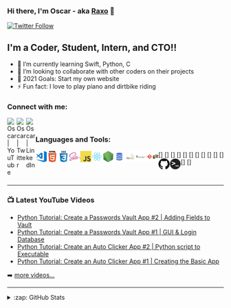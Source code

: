 ### Hi there, I'm Oscar - aka [Raxo][linkedin] 👋

[![Twitter Follow](https://img.shields.io/twitter/follow/RaxoCoding?color=1DA1F2&logo=twitter&style=for-the-badge)](https://twitter.com/RaxoCoding?ref_src=twsrc%5Etfw)

## I'm a Coder, Student, Intern, and CTO!!

- 🌱 I’m currently learning Swift, Python, C
- 👯 I’m looking to collaborate with other coders on their projects
- 🥅 2021 Goals: Start my own website
- ⚡ Fun fact: I love to play piano and dirtbike riding

### Connect with me:

[<img align="left" alt="Oscar | YouTube" width="22px" src="https://cdn.jsdelivr.net/npm/simple-icons@v3/icons/youtube.svg" />][youtube]
[<img align="left" alt="Oscar | Twitter" width="22px" src="https://cdn.jsdelivr.net/npm/simple-icons@v3/icons/twitter.svg" />][twitter]
[<img align="left" alt="Oscar | LinkedIn" width="22px" src="https://cdn.jsdelivr.net/npm/simple-icons@v3/icons/linkedin.svg" />][linkedin]

<br />

### Languages and Tools:

[<img align="left" alt="Visual Studio Code" width="26px" src="https://raw.githubusercontent.com/github/explore/80688e429a7d4ef2fca1e82350fe8e3517d3494d/topics/visual-studio-code/visual-studio-code.png" />]
[<img align="left" alt="HTML5" width="26px" src="https://raw.githubusercontent.com/github/explore/80688e429a7d4ef2fca1e82350fe8e3517d3494d/topics/html/html.png" />]
[<img align="left" alt="CSS3" width="26px" src="https://raw.githubusercontent.com/github/explore/80688e429a7d4ef2fca1e82350fe8e3517d3494d/topics/css/css.png" />]
[<img align="left" alt="Sass" width="26px" src="https://raw.githubusercontent.com/github/explore/80688e429a7d4ef2fca1e82350fe8e3517d3494d/topics/sass/sass.png" />]
[<img align="left" alt="JavaScript" width="26px" src="https://raw.githubusercontent.com/github/explore/80688e429a7d4ef2fca1e82350fe8e3517d3494d/topics/javascript/javascript.png" />]
[<img align="left" alt="React" width="26px" src="https://raw.githubusercontent.com/github/explore/80688e429a7d4ef2fca1e82350fe8e3517d3494d/topics/react/react.png" />]
[<img align="left" alt="Node.js" width="26px" src="https://raw.githubusercontent.com/github/explore/80688e429a7d4ef2fca1e82350fe8e3517d3494d/topics/nodejs/nodejs.png" />]
[<img align="left" alt="SQL" width="26px" src="https://raw.githubusercontent.com/github/explore/80688e429a7d4ef2fca1e82350fe8e3517d3494d/topics/sql/sql.png" />]
[<img align="left" alt="MySQL" width="26px" src="https://raw.githubusercontent.com/github/explore/80688e429a7d4ef2fca1e82350fe8e3517d3494d/topics/mysql/mysql.png" />]
[<img align="left" alt="MongoDB" width="26px" src="https://raw.githubusercontent.com/github/explore/80688e429a7d4ef2fca1e82350fe8e3517d3494d/topics/mongodb/mongodb.png" />]
[<img align="left" alt="Git" width="26px" src="https://raw.githubusercontent.com/github/explore/80688e429a7d4ef2fca1e82350fe8e3517d3494d/topics/git/git.png" />]
[<img align="left" alt="GitHub" width="26px" src="https://raw.githubusercontent.com/github/explore/78df643247d429f6cc873026c0622819ad797942/topics/github/github.png" />]
[<img align="left" alt="Terminal" width="26px" src="https://raw.githubusercontent.com/github/explore/80688e429a7d4ef2fca1e82350fe8e3517d3494d/topics/terminal/terminal.png" />]

<br />

---

### 📺 Latest YouTube Videos

<!-- YOUTUBE:START -->
- [Python Tutorial: Create a Passwords Vault App #2 | Adding Fields to Vault](https://www.youtube.com/watch?v=EDxQKsyUg40)
- [Python Tutorial: Create a Passwords Vault App #1 | GUI & Login Database](https://www.youtube.com/watch?v=UrH2WCoYEVo)
- [Python Tutorial: Create an Auto Clicker App #2 | Python script to Executable](https://www.youtube.com/watch?v=gXjNLTJZOL0)
- [Python Tutorial: Create an Auto Clicker App #1 | Creating the Basic App](https://www.youtube.com/watch?v=jd85QCRnptE)
<!-- YOUTUBE:END -->

➡️ [more videos...](https://www.youtube.com/channel/UCGxmNncs5ihjB-xk_9UUHyw)

---

<details>
  <summary>:zap: GitHub Stats</summary>

  <img align="left" alt="Oscar's GitHub Stats" src="https://github-readme-stats.codestackr.vercel.app/api?username=Gomez0015&show_icons=true&hide_border=true" />

</details>

[twitter]: https://twitter.com/RaxoCoding
[youtube]: https://www.youtube.com/channel/UCGxmNncs5ihjB-xk_9UUHyw
[linkedin]: https://www.linkedin.com/in/oscargomezceo/
